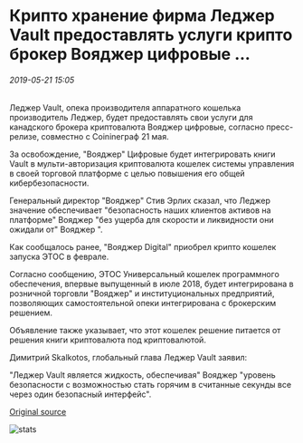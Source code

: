 # Крипто хранение фирма Леджер Vault предоставлять услуги крипто брокер Вояджер цифровые ...

###### 2019-05-21 15:05

Леджер Vault, опека производителя аппаратного кошелька производитель Леджер, будет предоставлять свои услуги для канадского брокера криптовалюта Вояджер цифровые, согласно пресс-релизе, совместно с Coinineграф 21 мая.

За освобождение, "Вояджер" Цифровые будет интегрировать книги Vault в мульти-авторизация криптовалюта кошелек системы управления в своей торговой платформе с целью повышения его общей кибербезопасности.

Генеральный директор "Вояджер" Стив Эрлих сказал, что Леджер значение обеспечивает "безопасность наших клиентов активов на платформе" Вояджер "без ущерба для скорости и ликвидности они ожидали от" Вояджер ".

Как сообщалось ранее, "Вояджер Digital" приобрел крипто кошелек запуска ЭТОС в феврале.

Согласно сообщению, ЭТОС Универсальный кошелек программного обеспечения, впервые выпущенный в июле 2018, будет интегрирована в розничной торговли "Вояджер" и институциональных предприятий, позволяющих самостоятельной опеки интегрирована с брокерским решением.

Объявление также указывает, что этот кошелек решение питается от решения книги криптовалюта под криптовалютой.

Димитрий Skalkotos, глобальный глава Леджер Vault заявил:

"Леджер Vault является жидкость, обеспечивая" Вояджер "уровень безопасности с возможностью стать горячим в считанные секунды все через один безопасный интерфейс".

[Original source](https://cointelegraph.com/news/crypto-custody-firm-ledger-vault-to-provide-services-to-crypto-broker-voyager-digital)

![stats](https://c.statcounter.com/11760860/0/a89fa40b/1/ "stats")